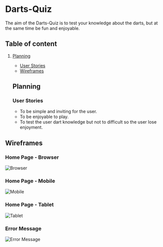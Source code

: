 # Darts-Quiz

The aim of the Darts-Quiz is to test your knowledge about the darts, but at the same time be fun and enjoyable. 

## Table of content

1. [Planning](#Planning)
   * [User Stories](#UserStories)
   * [Wireframes](#Wireframes)




   ## Planning

   ### User Stories

      * To be simple and inviting for the user.
      * To be enjoyable to play.
      * To test the user dart knowledge but not to difficult so the user lose enjoyment.


## Wireframes

### Home Page - Browser

![Browser](https://github.com/user-attachments/assets/a2e82908-e2d0-4667-bbb0-190d34966b15)

### Home Page - Mobile

![Mobile](https://github.com/user-attachments/assets/34827350-4f5c-43bd-a981-cf5226facee1)

### Home Page - Tablet

![Tablet](https://github.com/user-attachments/assets/4d80089a-207c-4db7-a3ff-1f95a438db60)

### Error Message

![Error Message](https://github.com/user-attachments/assets/0765437b-b465-4dbc-be91-32ecbe05d892)



